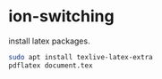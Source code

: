 # ion-switching

install latex packages.
```sh
sudo apt install texlive-latex-extra
pdflatex document.tex
```
